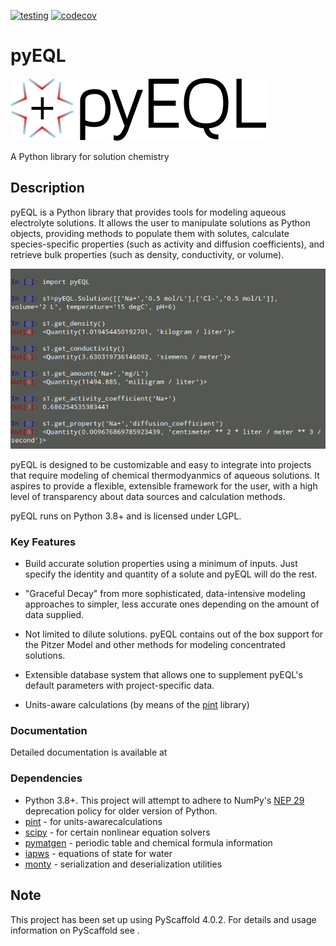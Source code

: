 [![testing](https://github.com/rkingsbury/pyeql/workflows/testing/badge.svg)](https://github.com/rkingsbury/pyeql/actions?query=workflow%3Atesting) [![codecov](https://codecov.io/gh/rkingsbury/pyeql/branch/main/graph/badge.svg?token=I7RP0QML6S)](https://codecov.io/gh/rkingsbury/pyeql)

# pyEQL

![pyeql logo](pyeql-logo.png)

A Python library for solution chemistry


## Description

pyEQL is a Python library that provides tools for modeling aqueous electrolyte
solutions. It allows the user to manipulate solutions as Python
objects, providing methods to populate them with solutes, calculate
species-specific properties (such as activity and diffusion coefficients),
and retrieve bulk properties (such as density, conductivity, or volume).

![pyeql demo](pyeql-demo.png)

pyEQL is designed to be customizable and easy to integrate into projects
that require modeling of chemical thermodyanmics of aqueous solutions.
It aspires to provide a flexible, extensible framework for the user, with a
high level of transparency about data sources and calculation methods.

pyEQL runs on Python 3.8+ and is licensed under LGPL.

### Key Features

- Build accurate solution properties using a minimum of inputs. Just specify
  the identity and quantity of a solute and pyEQL will do the rest.

- "Graceful Decay" from more sophisticated, data-intensive modeling approaches
  to simpler, less accurate ones depending on the amount of data supplied.

- Not limited to dilute solutions. pyEQL contains out of the box support for
  the Pitzer Model and other methods for modeling concentrated solutions.

- Extensible database system that allows one to supplement pyEQL's default
  parameters with project-specific data.

- Units-aware calculations (by means of the [pint](https://github.com/hgrecco/pint) library)

### Documentation

Detailed documentation is available at [](https://pyeql.readthedocs.io/)

### Dependencies

- Python 3.8+. This project will attempt to adhere to NumPy's
  [NEP 29](https://numpy.org/neps/nep-0029-deprecation_policy.html) deprecation policy
  for older version of Python.
- [pint](https://github.com/hgrecco/pint) - for units-awarecalculations
- [scipy](https://www.scipy.org/) - for certain nonlinear equation solvers
- [pymatgen](https://github.com/materialsproject/pymatgen) - periodic table and chemical formula information
- [iapws](https://github.com/jjgomera/iapws/) - equations of state for water
- [monty](https://github.com/materialsvirtuallab/monty) - serialization and deserialization utilities

<!-- pyscaffold-notes -->

## Note

This project has been set up using PyScaffold 4.0.2. For details and usage
information on PyScaffold see [](https://pyscaffold.org/).
